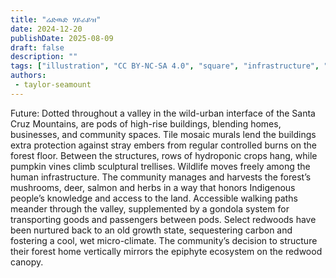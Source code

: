 ```yaml
---
title: "ሬድዉድ ሃይራይዝ"
date: 2024-12-20
publishDate: 2025-08-09
draft: false
description: ""
tags: ["illustration", "CC BY-NC-SA 4.0", "square", "infrastructure", "city", "transport", "ropeway", "trees"]
authors:
 - taylor-seamount
---
```


Future: Dotted throughout a valley in the wild-urban interface of the Santa Cruz Mountains, are pods of high-rise buildings, blending homes, businesses, and community spaces. Tile mosaic murals lend the buildings extra protection against stray embers from regular controlled burns on the forest floor. Between the structures, rows of hydroponic crops hang, while pumpkin vines climb sculptural trellises. Wildlife moves freely among the human infrastructure. The community manages and harvests the forest’s mushrooms, deer, salmon and herbs in a way that honors Indigenous people’s knowledge and access to the land. Accessible walking paths meander through the valley, supplemented by a gondola system for transporting goods and passengers between pods. Select redwoods have been nurtured back to an old growth state, sequestering carbon and fostering a cool, wet micro-climate. The community’s decision to structure their forest home vertically mirrors the epiphyte ecosystem on the redwood canopy.